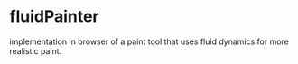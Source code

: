 # fluidPainter
implementation in browser of a paint tool that uses fluid dynamics for more realistic paint.
